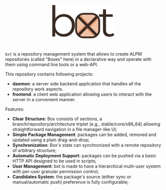 <div align="center">
    <img src="frontend/public/logo-full.png" alt="drawing" width="200"/>
</div>

#

`bxt` is a repository management system that allows to create ALPM repositories (called "Boxes" here) in a declarative way and operate with them using command line tools or a web-API.

This repository contains following projects:

- **daemon**: a server side backend application that handles all the repository work aspects.
- **frontend**: a client web application allowing users to interact with the server in a convenient manner.

Features:

- **Clear Structure**: Box consists of sections, a branch/repository/architecture triplet (e.g., stable/core/x86_64) allowing straightforward navigation in a file manager-like UI;
- **Simple Package Management**: packages can be added, removed and updated using a plain drag-and-drop;
- **Synchronization**: Box's state can synchronized with a remote repository of arbitrary structure;
- **Automatic Deployment Support**: packages can be pushed via a basic HTTP API designed to be used in scripts;
- **User Management**: bxt is made to have a hierarchical multi-user system with per-user granular permission control;
- **Candidates System**: the package's source (either sync or manual/automatic push) preference is fully configurable;
